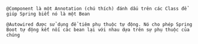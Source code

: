 
`@Component là một Annotation (chú thích) đánh dấu trên các Class để giúp Spring biết nó là một Bean `

`@Autowired được sử dụng để tiêm phụ thuộc tự động. Nó cho phép Spring Boot tự động kết nối các bean lại với nhau dựa trên sự phụ thuộc của chúng`